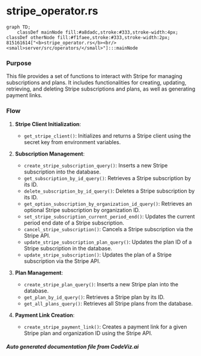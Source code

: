 # stripe_operator.rs

```mermaid
graph TD;
    classDef mainNode fill:#a8dadc,stroke:#333,stroke-width:4px;
classDef otherNode fill:#f1faee,stroke:#333,stroke-width:2px;
815161614["<b>stripe_operator.rs</b><br/><small>server/src/operators/</small>"]:::mainNode

```
### Purpose
This file provides a set of functions to interact with Stripe for managing subscriptions and plans. It includes functionalities for creating, updating, retrieving, and deleting Stripe subscriptions and plans, as well as generating payment links.

### Flow
1. **Stripe Client Initialization**:
   - `get_stripe_client()`: Initializes and returns a Stripe client using the secret key from environment variables.

2. **Subscription Management**:
   - `create_stripe_subscription_query()`: Inserts a new Stripe subscription into the database.
   - `get_subscription_by_id_query()`: Retrieves a Stripe subscription by its ID.
   - `delete_subscription_by_id_query()`: Deletes a Stripe subscription by its ID.
   - `get_option_subscription_by_organization_id_query()`: Retrieves an optional Stripe subscription by organization ID.
   - `set_stripe_subscription_current_period_end()`: Updates the current period end date of a Stripe subscription.
   - `cancel_stripe_subscription()`: Cancels a Stripe subscription via the Stripe API.
   - `update_stripe_subscription_plan_query()`: Updates the plan ID of a Stripe subscription in the database.
   - `update_stripe_subscription()`: Updates the plan of a Stripe subscription via the Stripe API.

3. **Plan Management**:
   - `create_stripe_plan_query()`: Inserts a new Stripe plan into the database.
   - `get_plan_by_id_query()`: Retrieves a Stripe plan by its ID.
   - `get_all_plans_query()`: Retrieves all Stripe plans from the database.

4. **Payment Link Creation**:
   - `create_stripe_payment_link()`: Creates a payment link for a given Stripe plan and organization ID using the Stripe API.

##### Auto generated documentation file from CodeViz.ai
